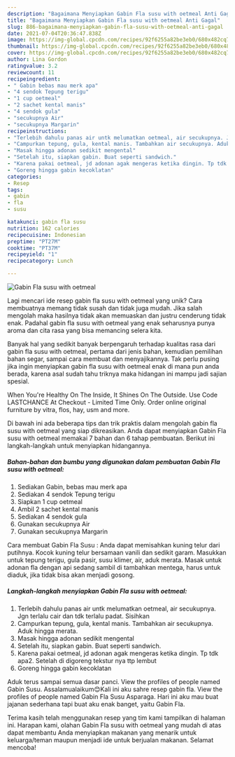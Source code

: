 ```yaml
---
description: "Bagaimana Menyiapkan Gabin Fla susu with oetmeal Anti Gagal"
title: "Bagaimana Menyiapkan Gabin Fla susu with oetmeal Anti Gagal"
slug: 886-bagaimana-menyiapkan-gabin-fla-susu-with-oetmeal-anti-gagal
date: 2021-07-04T20:36:47.838Z
image: https://img-global.cpcdn.com/recipes/92f6255a82be3eb0/680x482cq70/gabin-fla-susu-with-oetmeal-foto-resep-utama.jpg
thumbnail: https://img-global.cpcdn.com/recipes/92f6255a82be3eb0/680x482cq70/gabin-fla-susu-with-oetmeal-foto-resep-utama.jpg
cover: https://img-global.cpcdn.com/recipes/92f6255a82be3eb0/680x482cq70/gabin-fla-susu-with-oetmeal-foto-resep-utama.jpg
author: Lina Gordon
ratingvalue: 3.2
reviewcount: 11
recipeingredient:
- " Gabin bebas mau merk apa"
- "4 sendok Tepung terigu"
- "1 cup oetmeal"
- "2 sachet kental manis"
- "4 sendok gula"
- "secukupnya Air"
- "secukupnya Margarin"
recipeinstructions:
- "Terlebih dahulu panas air untk melumatkan oetmeal, air secukupnya. Jgn terlalu cair dan tdk terlalu padat. Sisihkan"
- "Campurkan tepung, gula, kental manis. Tambahkan air secukupnya. Aduk hingga merata."
- "Masak hingga adonan sedikit mengental"
- "Setelah itu, siapkan gabin. Buat seperti sandwich."
- "Karena pakai oetmeal, jd adonan agak mengeras ketika dingin. Tp tdk apa2. Setelah di digoreng tekstur nya ttp lembut"
- "Goreng hingga gabin kecoklatan"
categories:
- Resep
tags:
- gabin
- fla
- susu

katakunci: gabin fla susu 
nutrition: 162 calories
recipecuisine: Indonesian
preptime: "PT27M"
cooktime: "PT37M"
recipeyield: "1"
recipecategory: Lunch

---
```



![Gabin Fla susu with oetmeal](https://img-global.cpcdn.com/recipes/92f6255a82be3eb0/680x482cq70/gabin-fla-susu-with-oetmeal-foto-resep-utama.jpg)

Lagi mencari ide resep gabin fla susu with oetmeal yang unik? Cara membuatnya memang tidak susah dan tidak juga mudah. Jika salah mengolah maka hasilnya tidak akan memuaskan dan justru cenderung tidak enak. Padahal gabin fla susu with oetmeal yang enak seharusnya punya aroma dan cita rasa yang bisa memancing selera kita.

Banyak hal yang sedikit banyak berpengaruh terhadap kualitas rasa dari gabin fla susu with oetmeal, pertama dari jenis bahan, kemudian pemilihan bahan segar, sampai cara membuat dan menyajikannya. Tak perlu pusing jika ingin menyiapkan gabin fla susu with oetmeal enak di mana pun anda berada, karena asal sudah tahu triknya maka hidangan ini mampu jadi sajian spesial.

When You&#39;re Healthy On The Inside, It Shines On The Outside. Use Code LASTCHANCE At Checkout - Limited Time Only. Order online original furniture by vitra, flos, hay, usm and more.


Di bawah ini ada beberapa tips dan trik praktis dalam mengolah gabin fla susu with oetmeal yang siap dikreasikan. Anda dapat menyiapkan Gabin Fla susu with oetmeal memakai 7 bahan dan 6 tahap pembuatan. Berikut ini langkah-langkah untuk menyiapkan hidangannya.

<!--inarticleads1-->

##### Bahan-bahan dan bumbu yang digunakan dalam pembuatan Gabin Fla susu with oetmeal:

1. Sediakan  Gabin, bebas mau merk apa
1. Sediakan 4 sendok Tepung terigu
1. Siapkan 1 cup oetmeal
1. Ambil 2 sachet kental manis
1. Sediakan 4 sendok gula
1. Gunakan secukupnya Air
1. Gunakan secukupnya Margarin


Cara membuat Gabin Fla Susu : Anda dapat memisahkan kuning telur dari putihnya. Kocok kuning telur bersamaan vanili dan sedikit garam. Masukkan untuk tepung terigu, gula pasir, susu klimer, air, aduk merata. Masak untuk adonan fla dengan api sedang sambil di tambahkan mentega, harus untuk diaduk, jika tidak bisa akan menjadi gosong. 

<!--inarticleads2-->

##### Langkah-langkah menyiapkan Gabin Fla susu with oetmeal:

1. Terlebih dahulu panas air untk melumatkan oetmeal, air secukupnya. Jgn terlalu cair dan tdk terlalu padat. Sisihkan
1. Campurkan tepung, gula, kental manis. Tambahkan air secukupnya. Aduk hingga merata.
1. Masak hingga adonan sedikit mengental
1. Setelah itu, siapkan gabin. Buat seperti sandwich.
1. Karena pakai oetmeal, jd adonan agak mengeras ketika dingin. Tp tdk apa2. Setelah di digoreng tekstur nya ttp lembut
1. Goreng hingga gabin kecoklatan


Aduk terus sampai semua dasar panci. View the profiles of people named Gabin Susu. Assalamualaikum😊Kali ini aku sahre resep gabin fla. View the profiles of people named Gabin Fla Susu Asparaga. Hari ini aku mau buat jajanan sederhana tapi buat aku enak banget, yaitu Gabin Fla. 

Terima kasih telah menggunakan resep yang tim kami tampilkan di halaman ini. Harapan kami, olahan Gabin Fla susu with oetmeal yang mudah di atas dapat membantu Anda menyiapkan makanan yang menarik untuk keluarga/teman maupun menjadi ide untuk berjualan makanan. Selamat mencoba!
